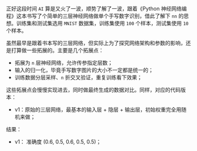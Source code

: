正好这段时间 `AI` 算是又火了一波，顺势了解了一波，跟着《Python 神经网络编程》这本书写了个简单的三层神经网络做单个手写数字识别，借此了解下 `nn` 的思想。训练集和测试集选用 `MNIST` 数据集，训练集使用 `100` 个样本，测试集使用 `10` 个样本。 



虽然最早是跟着书本写的三层网络，但实际上为了探究网络架构和参数的影响，还是打算做一些拓展的。主要是几个拓展点：



- 拓展为 `n` 层神经网络，允许传参指定层数；
- 输入的归一化，毕竟手写数字图片的大小不一定都是统一的；
- 训练数据分层采样、`n` 折交叉验证，重复训练看下效果；



这些拓展点会慢慢实现进去，同时做最终生成的数据对比。同样，对应的代码版本：



- v1：原始的三层网络，最基本的输入层 + 隐层 + 输出层，初始权重完全用随机来做；



结果：



- v1： 准确度 (0.6, 0.5, 0.6, 0.5, 0.5)；

